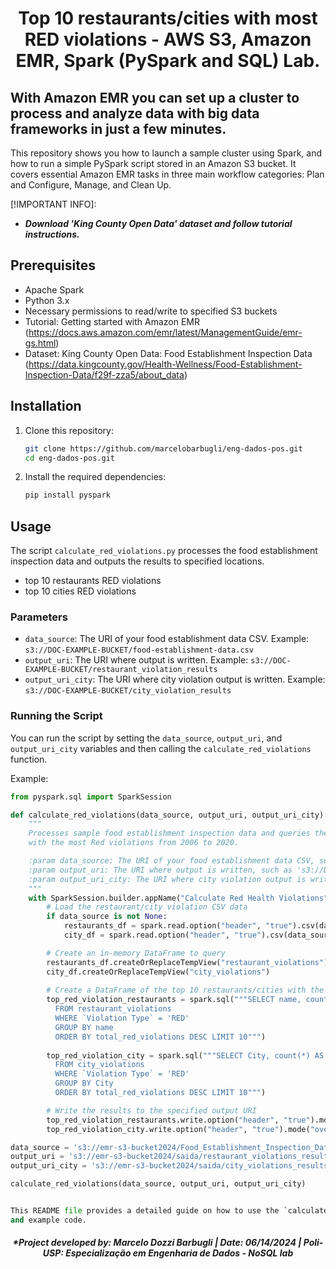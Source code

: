 <h1 align="center"> Top 10 restaurants/cities with most RED violations - AWS S3, Amazon EMR, Spark (PySpark and SQL) Lab. </h1>

## With Amazon EMR you can set up a cluster to process and analyze data with big data frameworks in just a few minutes. 

This repository shows you how to launch a sample cluster using Spark, and how to run a simple PySpark script stored in an Amazon S3 bucket. 
It covers essential Amazon EMR tasks in three main workflow categories: Plan and Configure, Manage, and Clean Up.

[!IMPORTANT INFO]:
- ***Download 'King County Open Data' dataset and follow tutorial instructions.***

## Prerequisites

- Apache Spark
- Python 3.x
- Necessary permissions to read/write to specified S3 buckets
- Tutorial: Getting started with Amazon EMR (https://docs.aws.amazon.com/emr/latest/ManagementGuide/emr-gs.html)
- Dataset: King County Open Data: Food Establishment Inspection Data (https://data.kingcounty.gov/Health-Wellness/Food-Establishment-Inspection-Data/f29f-zza5/about_data)

## Installation

1. Clone this repository:

    ```bash
    git clone https://github.com/marcelobarbugli/eng-dados-pos.git
    cd eng-dados-pos.git
    ```

2. Install the required dependencies:

    ```bash
    pip install pyspark
    ```

## Usage

The script `calculate_red_violations.py` processes the food establishment inspection data and outputs the results to specified locations.
- top 10 restaurants RED violations
- top 10 cities RED violations

### Parameters

- `data_source`: The URI of your food establishment data CSV. Example: `s3://DOC-EXAMPLE-BUCKET/food-establishment-data.csv`
- `output_uri`: The URI where output is written. Example: `s3://DOC-EXAMPLE-BUCKET/restaurant_violation_results`
- `output_uri_city`: The URI where city violation output is written. Example: `s3://DOC-EXAMPLE-BUCKET/city_violation_results`

### Running the Script

You can run the script by setting the `data_source`, `output_uri`, and `output_uri_city` variables and then calling the `calculate_red_violations` function.

Example:

```python
from pyspark.sql import SparkSession

def calculate_red_violations(data_source, output_uri, output_uri_city):
    """
    Processes sample food establishment inspection data and queries the data to find the top 10 establishments
    with the most Red violations from 2006 to 2020.

    :param data_source: The URI of your food establishment data CSV, such as 's3://DOC-EXAMPLE-BUCKET/food-establishment-data.csv'.
    :param output_uri: The URI where output is written, such as 's3://DOC-EXAMPLE-BUCKET/restaurant_violation_results'.
    :param output_uri_city: The URI where city violation output is written, such as 's3://DOC-EXAMPLE-BUCKET/city_violation_results'.
    """
    with SparkSession.builder.appName("Calculate Red Health Violations").getOrCreate() as spark:
        # Load the restaurant/city violation CSV data
        if data_source is not None:
            restaurants_df = spark.read.option("header", "true").csv(data_source)
            city_df = spark.read.option("header", "true").csv(data_source)

        # Create an in-memory DataFrame to query
        restaurants_df.createOrReplaceTempView("restaurant_violations")
        city_df.createOrReplaceTempView("city_violations")
        
        # Create a DataFrame of the top 10 restaurants/cities with the most Red violations
        top_red_violation_restaurants = spark.sql("""SELECT name, count(*) AS total_red_violations 
          FROM restaurant_violations 
          WHERE `Violation Type` = 'RED' 
          GROUP BY name 
          ORDER BY total_red_violations DESC LIMIT 10""")
        
        top_red_violation_city = spark.sql("""SELECT City, count(*) AS total_red_violations 
          FROM city_violations 
          WHERE `Violation Type` = 'RED' 
          GROUP BY City 
          ORDER BY total_red_violations DESC LIMIT 10""")

        # Write the results to the specified output URI
        top_red_violation_restaurants.write.option("header", "true").mode("overwrite").csv(output_uri)
        top_red_violation_city.write.option("header", "true").mode("overwrite").csv(output_uri_city)

data_source = 's3://emr-s3-bucket2024/Food_Establishment_Inspection_Data_20240612.csv'
output_uri = 's3://emr-s3-bucket2024/saida/restaurant_violations_results'
output_uri_city = 's3://emr-s3-bucket2024/saida/city_violations_results'

calculate_red_violations(data_source, output_uri, output_uri_city)


This README file provides a detailed guide on how to use the `calculate_red_violations.py` script, including prerequisites, installation steps, usage,
and example code.
```
<h5 align="center"> *Project developed by: Marcelo Dozzi Barbugli | Date: 06/14/2024 | Poli-USP: Especialização em Engenharia de Dados - NoSQL lab </h5>
